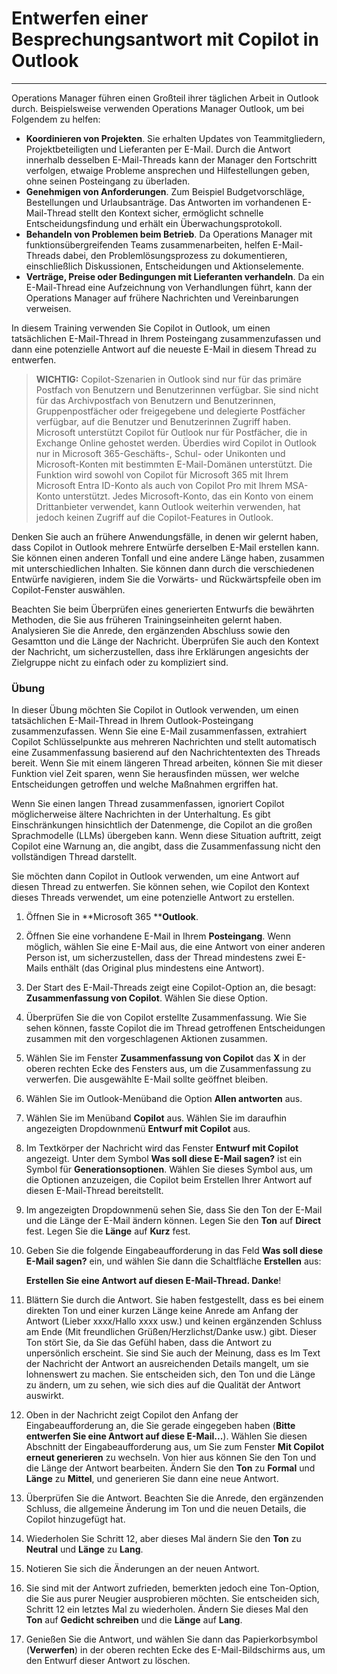 # Entwerfen einer Besprechungsantwort mit Copilot in Outlook
---
Operations Manager führen einen Großteil ihrer täglichen Arbeit in Outlook durch. Beispielsweise verwenden Operations Manager Outlook, um bei Folgendem zu helfen:

 -  **Koordinieren von Projekten**. Sie erhalten Updates von Teammitgliedern, Projektbeteiligten und Lieferanten per E-Mail. Durch die Antwort innerhalb desselben E-Mail-Threads kann der Manager den Fortschritt verfolgen, etwaige Probleme ansprechen und Hilfestellungen geben, ohne seinen Posteingang zu überladen.
 -  **Genehmigen von Anforderungen**. Zum Beispiel Budgetvorschläge, Bestellungen und Urlaubsanträge. Das Antworten im vorhandenen E-Mail-Thread stellt den Kontext sicher, ermöglicht schnelle Entscheidungsfindung und erhält ein Überwachungsprotokoll.
 -  **Behandeln von Problemen beim Betrieb**. Da Operations Manager mit funktionsübergreifenden Teams zusammenarbeiten, helfen E-Mail-Threads dabei, den Problemlösungsprozess zu dokumentieren, einschließlich Diskussionen, Entscheidungen und Aktionselemente.
 -  **Verträge, Preise oder Bedingungen mit Lieferanten verhandeln**. Da ein E-Mail-Thread eine Aufzeichnung von Verhandlungen führt, kann der Operations Manager auf frühere Nachrichten und Vereinbarungen verweisen.<br>

In diesem Training verwenden Sie Copilot in Outlook, um einen tatsächlichen E-Mail-Thread in Ihrem Posteingang zusammenzufassen und dann eine potenzielle Antwort auf die neueste E-Mail in diesem Thread zu entwerfen.

> **WICHTIG:** Copilot-Szenarien in Outlook sind nur für das primäre Postfach von Benutzern und Benutzerinnen verfügbar. Sie sind nicht für das Archivpostfach von Benutzern und Benutzerinnen, Gruppenpostfächer oder freigegebene und delegierte Postfächer verfügbar, auf die Benutzer und Benutzerinnen Zugriff haben. Microsoft unterstützt Copilot für Outlook nur für Postfächer, die in Exchange Online gehostet werden. Überdies wird Copilot in Outlook nur in Microsoft 365-Geschäfts-, Schul- oder Unikonten und Microsoft-Konten mit bestimmten E-Mail-Domänen unterstützt. Die Funktion wird sowohl von Copilot für Microsoft 365 mit Ihrem Microsoft Entra ID-Konto als auch von Copilot Pro mit Ihrem MSA-Konto unterstützt. Jedes Microsoft-Konto, das ein Konto von einem Drittanbieter verwendet, kann Outlook weiterhin verwenden, hat jedoch keinen Zugriff auf die Copilot-Features in Outlook.

Denken Sie auch an frühere Anwendungsfälle, in denen wir gelernt haben, dass Copilot in Outlook mehrere Entwürfe derselben E-Mail erstellen kann. Sie können einen anderen Tonfall und eine andere Länge haben, zusammen mit unterschiedlichen Inhalten. Sie können dann durch die verschiedenen Entwürfe navigieren, indem Sie die Vorwärts- und Rückwärtspfeile oben im Copilot-Fenster auswählen.

Beachten Sie beim Überprüfen eines generierten Entwurfs die bewährten Methoden, die Sie aus früheren Trainingseinheiten gelernt haben. Analysieren Sie die Anrede, den ergänzenden Abschluss sowie den Gesamtton und die Länge der Nachricht. Überprüfen Sie auch den Kontext der Nachricht, um sicherzustellen, dass ihre Erklärungen angesichts der Zielgruppe nicht zu einfach oder zu kompliziert sind.

### Übung

In dieser Übung möchten Sie Copilot in Outlook verwenden, um einen tatsächlichen E-Mail-Thread in Ihrem Outlook-Posteingang zusammenzufassen. Wenn Sie eine E-Mail zusammenfassen, extrahiert Copilot Schlüsselpunkte aus mehreren Nachrichten und stellt automatisch eine Zusammenfassung basierend auf den Nachrichtentexten des Threads bereit. Wenn Sie mit einem längeren Thread arbeiten, können Sie mit dieser Funktion viel Zeit sparen, wenn Sie herausfinden müssen, wer welche Entscheidungen getroffen und welche Maßnahmen ergriffen hat.

Wenn Sie einen langen Thread zusammenfassen, ignoriert Copilot möglicherweise ältere Nachrichten in der Unterhaltung. Es gibt Einschränkungen hinsichtlich der Datenmenge, die Copilot an die großen Sprachmodelle (LLMs) übergeben kann. Wenn diese Situation auftritt, zeigt Copilot eine Warnung an, die angibt, dass die Zusammenfassung nicht den vollständigen Thread darstellt.

Sie möchten dann Copilot in Outlook verwenden, um eine Antwort auf diesen Thread zu entwerfen. Sie können sehen, wie Copilot den Kontext dieses Threads verwendet, um eine potenzielle Antwort zu erstellen.

1.  Öffnen Sie in **Microsoft 365 ****Outlook**.
2.  Öffnen Sie eine vorhandene E-Mail in Ihrem **Posteingang**. Wenn möglich, wählen Sie eine E-Mail aus, die eine Antwort von einer anderen Person ist, um sicherzustellen, dass der Thread mindestens zwei E-Mails enthält (das Original plus mindestens eine Antwort).
3.  Der Start des E-Mail-Threads zeigt eine Copilot-Option an, die besagt: **Zusammenfassung von Copilot**. Wählen Sie diese Option.
4.  Überprüfen Sie die von Copilot erstellte Zusammenfassung. Wie Sie sehen können, fasste Copilot die im Thread getroffenen Entscheidungen zusammen mit den vorgeschlagenen Aktionen zusammen.
5.  Wählen Sie im Fenster **Zusammenfassung von Copilot** das **X** in der oberen rechten Ecke des Fensters aus, um die Zusammenfassung zu verwerfen. Die ausgewählte E-Mail sollte geöffnet bleiben.
6.  Wählen Sie im Outlook-Menüband die Option **Allen antworten** aus.
7.  Wählen Sie im Menüband **Copilot** aus. Wählen Sie im daraufhin angezeigten Dropdownmenü **Entwurf mit Copilot** aus.
8.  Im Textkörper der Nachricht wird das Fenster **Entwurf mit Copilot** angezeigt. Unter dem Symbol **Was soll diese E-Mail sagen?** ist ein Symbol für **Generationsoptionen**. Wählen Sie dieses Symbol aus, um die Optionen anzuzeigen, die Copilot beim Erstellen Ihrer Antwort auf diesen E-Mail-Thread bereitstellt.
9.  Im angezeigten Dropdownmenü sehen Sie, dass Sie den Ton der E-Mail und die Länge der E-Mail ändern können. Legen Sie den **Ton** auf **Direct** fest. Legen Sie die **Länge** auf **Kurz** fest.
10. Geben Sie die folgende Eingabeaufforderung in das Feld **Was soll diese E-Mail sagen?** ein, und wählen Sie dann die Schaltfläche **Erstellen** aus:
    
    **Erstellen Sie eine Antwort auf diesen E-Mail-Thread. Danke**!
11. Blättern Sie durch die Antwort. Sie haben festgestellt, dass es bei einem direkten Ton und einer kurzen Länge keine Anrede am Anfang der Antwort (Lieber xxxx/Hallo xxxx usw.) und keinen ergänzenden Schluss am Ende (Mit freundlichen Grüßen/Herzlichst/Danke usw.) gibt. Dieser Ton stört Sie, da Sie das Gefühl haben, dass die Antwort zu unpersönlich erscheint. Sie sind Sie auch der Meinung, dass es Im Text der Nachricht der Antwort an ausreichenden Details mangelt, um sie lohnenswert zu machen. Sie entscheiden sich, den Ton und die Länge zu ändern, um zu sehen, wie sich dies auf die Qualität der Antwort auswirkt.
12. Oben in der Nachricht zeigt Copilot den Anfang der Eingabeaufforderung an, die Sie gerade eingegeben haben (**Bitte entwerfen Sie eine Antwort auf diese E-Mail...**). Wählen Sie diesen Abschnitt der Eingabeaufforderung aus, um Sie zum Fenster **Mit Copilot erneut generieren** zu wechseln. Von hier aus können Sie den Ton und die Länge der Antwort bearbeiten. Ändern Sie den **Ton** zu **Formal** und **Länge** zu **Mittel**, und generieren Sie dann eine neue Antwort.
13. Überprüfen Sie die Antwort. Beachten Sie die Anrede, den ergänzenden Schluss, die allgemeine Änderung im Ton und die neuen Details, die Copilot hinzugefügt hat.
14. Wiederholen Sie Schritt 12, aber dieses Mal ändern Sie den **Ton** zu **Neutral** und **Länge** zu **Lang**.
15. Notieren Sie sich die Änderungen an der neuen Antwort.
16. Sie sind mit der Antwort zufrieden, bemerkten jedoch eine Ton-Option, die Sie aus purer Neugier ausprobieren möchten. Sie entscheiden sich, Schritt 12 ein letztes Mal zu wiederholen. Ändern Sie dieses Mal den **Ton** auf **Gedicht schreiben** und die **Länge** auf **Lang**.
17. Genießen Sie die Antwort, und wählen Sie dann das Papierkorbsymbol (**Verwerfen**) in der oberen rechten Ecke des E-Mail-Bildschirms aus, um den Entwurf dieser Antwort zu löschen.
